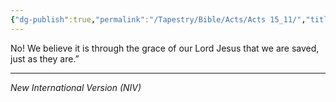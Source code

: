 ```yaml
---
{"dg-publish":true,"permalink":"/Tapestry/Bible/Acts/Acts 15_11/","title":"Acts 15:11","hide":true,"tags":["bible-verse","bible-verse"],"dgHomeLink":true,"dgShowLocalGraph":true,"dgEnableSearch":true}
---
```


No! We believe it is through the grace of our Lord Jesus that we are saved, just as they are.”

---
*New International Version (NIV)*